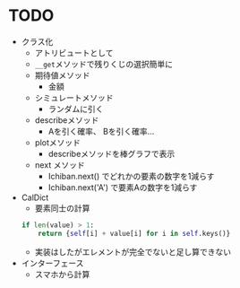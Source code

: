# TODO

* クラス化
    * アトリビュートとして
    * `__get`メソッドで残りくじの選択簡単に
    * 期待値メソッド
        * 金額
    * シミュレートメソッド
        * ランダムに引く
    * describeメソッド
        * Aを引く確率、 Bを引く確率...
    * plotメソッド
        * describeメソッドを棒グラフで表示
    * next メソッド
        * Ichiban.next() でどれかの要素の数字を1減らす
        * Ichiban.next('A') で要素Aの数字を1減らす
* CalDict
    * 要素同士の計算
    ```python
    if len(value) > 1:
        return {self[i] + value[i] for i in self.keys()}
    ```
    * 実装はしたがエレメントが完全でないと足し算できない
* インターフェース
    * スマホから計算
